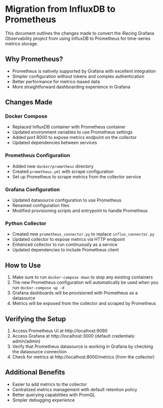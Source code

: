 # Migration from InfluxDB to Prometheus

This document outlines the changes made to convert the iRacing Grafana Observability project from using InfluxDB to Prometheus for time-series metrics storage.

## Why Prometheus?

- Prometheus is natively supported by Grafana with excellent integration
- Simpler configuration without tokens and complex authentication
- Better performance for metrics-based data
- More straightforward dashboarding experience in Grafana

## Changes Made

### Docker Compose

- Replaced InfluxDB container with Prometheus container
- Updated environment variables to use Prometheus settings
- Added port 8000 to expose metrics endpoint on the collector
- Updated dependencies between services

### Prometheus Configuration

- Added new `docker/prometheus` directory
- Created `prometheus.yml` with scrape configuration
- Set up Prometheus to scrape metrics from the collector service

### Grafana Configuration

- Updated datasource configuration to use Prometheus
- Renamed configuration files
- Modified provisioning scripts and entrypoint to handle Prometheus

### Python Collector

- Created new `prometheus_connector.py` to replace `influx_connector.py`
- Updated collector to expose metrics via HTTP endpoint
- Enhanced collector to run continuously as a service
- Updated dependencies to include Prometheus client

## How to Use

1. Make sure to run `docker-compose down` to stop any existing containers
2. The new Prometheus configuration will automatically be used when you run `docker-compose up -d`
3. Grafana dashboards will be provisioned with Prometheus as a datasource
4. Metrics will be exposed from the collector and scraped by Prometheus

## Verifying the Setup

1. Access Prometheus UI at http://localhost:9090
2. Access Grafana at http://localhost:3000 (default credentials: admin/admin)
3. Verify that Prometheus datasource is working in Grafana by checking the datasource connection
4. Check for metrics at http://localhost:8000/metrics (from the collector)

## Additional Benefits

- Easier to add metrics to the collector
- Centralized metrics management with default retention policy
- Better querying capabilities with PromQL
- Simpler debugging experience